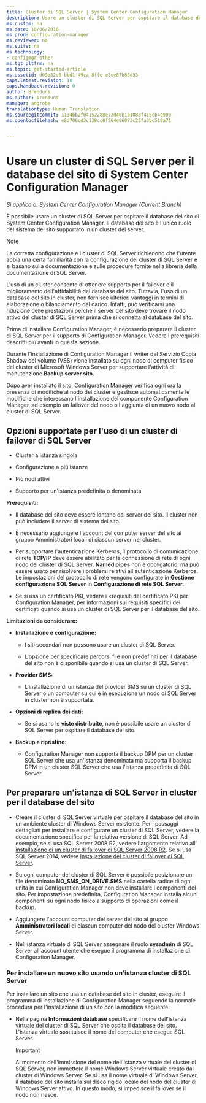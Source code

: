 ```yaml
---
title: Cluster di SQL Server | System Center Configuration Manager
description: Usare un cluster di SQL Server per ospitare il database del sito di System Center Configuration Manager. Include informazioni sulle opzioni supportate.
ms.custom: na
ms.date: 10/06/2016
ms.prod: configuration-manager
ms.reviewer: na
ms.suite: na
ms.technology:
- configmgr-other
ms.tgt_pltfrm: na
ms.topic: get-started-article
ms.assetid: d09a82c6-bbd1-49ca-8ffe-e3ce87b85d33
caps.latest.revision: 10
caps.handback.revision: 0
author: Brenduns
ms.author: brenduns
manager: angrobe
translationtype: Human Translation
ms.sourcegitcommit: 1134bb2f04152288e72d40b1b1083f415cb4e900
ms.openlocfilehash: e8d708cd3c138cc0f564e86073c25fa3bc519a71


---
```

# <a name="use-a-sql-server-cluster-for-the-system-center-configuration-manager-site-database"></a>Usare un cluster di SQL Server per il database del sito di System Center Configuration Manager

*Si applica a: System Center Configuration Manager (Current Branch)*


 È possibile usare un cluster di SQL Server per ospitare il database del sito di System Center Configuration Manager. Il database del sito è l'unico ruolo del sistema del sito supportato in un cluster del server.  

> [!NOTE]  
>  La corretta configurazione e i cluster di SQL Server richiedono che l'utente abbia una certa familiarità con la configurazione dei cluster di SQL Server e si basano sulla documentazione e sulle procedure fornite nella libreria della documentazione di SQL Server.  

 L'uso di un cluster consente di ottenere supporto per il failover e il miglioramento dell'affidabilità del database del sito. Tuttavia, l'uso di un database del sito in cluster, non fornisce ulteriori vantaggi in termini di elaborazione o bilanciamento del carico. Infatti, può verificarsi una riduzione delle prestazioni perché il server del sito deve trovare il nodo attivo del cluster di SQL Server prima che si connetta al database del sito.  

 Prima di installare Configuration Manager, è necessario preparare il cluster di SQL Server per il supporto di Configuration Manager. Vedere i prerequisiti descritti più avanti in questa sezione.  

 Durante l'installazione di Configuration Manager il writer del Servizio Copia Shadow del volume (VSS) viene installato su ogni nodo di computer fisico del cluster di Microsoft Windows Server per supportare l'attività di manutenzione **Backup server sito**.  

 Dopo aver installato il sito, Configuration Manager verifica ogni ora la presenza di modifiche al nodo del cluster e gestisce automaticamente le modifiche che interessano l'installazione del componente Configuration Manager, ad esempio un failover del nodo o l'aggiunta di un nuovo nodo al cluster di SQL Server.  

## <a name="supported-options-for-using-a-sql-server-failover-cluster"></a>Opzioni supportate per l'uso di un cluster di failover di SQL Server

-   Cluster a istanza singola  

-   Configurazione a più istanze  

-   Più nodi attivi  

-   Supporto per un'istanza predefinita o denominata  

**Prerequisiti:**  

-   Il database del sito deve essere lontano dal server del sito. Il cluster non può includere il server di sistema del sito.  

-   È necessario aggiungere l'account del computer server del sito al gruppo Amministratori locali di ciascun server nel cluster.  

-   Per supportare l'autenticazione Kerberos, il protocollo di comunicazione di rete **TCP/IP** deve essere abilitato per la connessione di rete di ogni nodo del cluster di SQL Server. **Named pipes** non è obbligatorio, ma può essere usato per risolvere i problemi relativi all'autenticazione Kerberos. Le impostazioni del protocollo di rete vengono configurate in **Gestione configurazione SQL Server** in **Configurazione di rete SQL Server**.  

-   Se si usa un certificato PKI, vedere i &lt;requisiti del certificato PKI per Configuration Manager, per informazioni sui requisiti specifici dei certificati quando si usa un cluster di SQL Server per il database del sito.  

**Limitazioni da considerare:**  

-   **Installazione e configurazione:**  

    -   I siti secondari non possono usare un cluster di SQL Server.  

    -   L'opzione per specificare percorsi file non predefiniti per il database del sito non è disponibile quando si usa un cluster di SQL Server.  

-   **Provider SMS:**  

    -   L'installazione di un'istanza del provider SMS su un cluster di SQL Server o un computer su cui è in esecuzione un nodo di SQL Server in cluster non è supportata.  

-   **Opzioni di replica dei dati:**  

    -   Se si usano le **viste distribuite**, non è possibile usare un cluster di SQL Server per ospitare il database del sito.  

-   **Backup e ripristino:**  

    -   Configuration Manager non supporta il backup DPM per un cluster SQL Server che usa un'istanza denominata ma supporta il backup DPM in un cluster SQL Server che usa l'istanza predefinita di SQL Server.  

## <a name="to-prepare-a-clustered-sql-server-instance-for-the-site-database"></a>Per preparare un'istanza di SQL Server in cluster per il database del sito  

-   Creare il cluster di SQL Server virtuale per ospitare il database del sito in un ambiente cluster di Windows Server esistente. Per i passaggi dettagliati per installare e configurare un cluster di SQL Server, vedere la documentazione specifica per la relativa versione di SQL Server. Ad esempio, se si usa SQL Server 2008 R2, vedere l'argomento relativo all'  [installazione di un cluster di failover di SQL Server 2008 R2](http://go.microsoft.com/fwlink/p/?LinkId=240231). Se si usa SQL Server 2014, vedere [Installazione del cluster di failover di SQL Server](https://technet.microsoft.com/library/hh231721\(v=sql.120\).aspx).  

-   Su ogni computer del cluster di SQL Server è possibile posizionare un file denominato **NO_SMS_ON_DRIVE.SMS** nella cartella radice di ogni unità in cui Configuration Manager non deve installare i componenti del sito. Per impostazione predefinita, Configuration Manager installa alcuni componenti su ogni nodo fisico a supporto di operazioni come il backup.  

-   Aggiungere l'account computer del server del sito al gruppo **Amministratori locali** di ciascun computer del nodo del cluster Windows Server.  

-   Nell'istanza virtuale di SQL Server assegnare il ruolo **sysadmin** di SQL Server all'account utente che esegue il programma di installazione di Configuration Manager.  

### <a name="to-install-a-new-site-using-a-clustered-sql-server"></a>Per installare un nuovo sito usando un'istanza cluster di SQL Server  
 Per installare un sito che usa un database del sito in cluster, eseguire il programma di installazione di Configuration Manager seguendo la normale procedura per l'installazione di un sito con la modifica seguente:  

-   Nella pagina **Informazioni database** specificare il nome dell'istanza virtuale del cluster di SQL Server che ospita il database del sito.  L'istanza virtuale sostituisce il nome del computer che esegue SQL Server.  

    > [!IMPORTANT]  
    >  Al momento dell'immissione del nome dell'istanza virtuale del cluster di SQL Server, non immettere il nome Windows Server virtuale creato dal cluster di Windows Server. Se si usa il nome virtuale di Windows Server, il database del sito installa sul disco rigido locale del nodo del cluster di Windows Server attivo. In questo modo, si impedisce il failover se il nodo non riesce.  



<!--HONumber=Nov16_HO1-->



